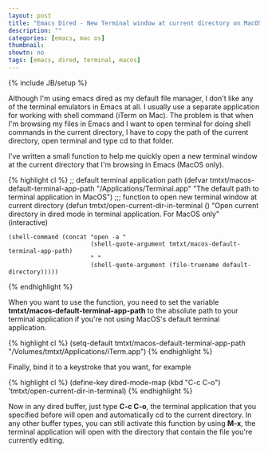 ```yaml
---
layout: post
title: "Emacs Dired - New Terminal window at current directory on MacOS"
description: ""
categories: [emacs, mac os]
thumbnail: 
showtn: no
tags: [emacs, dired, terminal, macos]
---
```

{% include JB/setup %}

Although I'm using emacs dired as my default file manager, I don't like any
of the terminal emulators in Emacs at all. I usually use a separate application
for working with shell command (iTerm on Mac). The problem is that
when I'm browsing my files in Emacs and I want to open terminal for doing shell
commands in the current directory, I have to copy the path of the current
directory, open terminal and type cd to that folder.

I've written a small function
to help me quickly open a new terminal window at the current directory
that I'm browsing in Emacs (MacOS only).

{% highlight cl %}
;; default terminal application path
(defvar tmtxt/macos-default-terminal-app-path
	"/Applications/Terminal.app" "The default path to terminal application in MacOS")
;;; function to open new terminal window at current directory
  (defun tmtxt/open-current-dir-in-terminal ()
	"Open current directory in dired mode in terminal application.
For MacOS only"
	(interactive)

	(shell-command (concat "open -a "
						   (shell-quote-argument tmtxt/macos-default-terminal-app-path)
						   " "
						   (shell-quote-argument (file-truename default-directory)))))
{% endhighlight %}

<!-- more -->

When you want to use the function, you need to set the variable
**tmtxt/macos-default-terminal-app-path** to the absolute path to your terminal
application if you're not using MacOS's default terminal application.

{% highlight cl %}
(setq-default tmtxt/macos-default-terminal-app-path "/Volumes/tmtxt/Applications/iTerm.app")
{% endhighlight %}

Finally, bind it to a keystroke that you want, for example

{% highlight cl %}
(define-key dired-mode-map (kbd "C-c C-o") 'tmtxt/open-current-dir-in-terminal)
{% endhighlight %}

Now in any dired buffer, just type **C-c C-o**, the terminal application that you
specified before will open and automatically cd to the current directory. In any
other buffer types, you can still activate this function by using **M-x**, the
terminal application will open with the directory that contain the file you're
currently editing.
